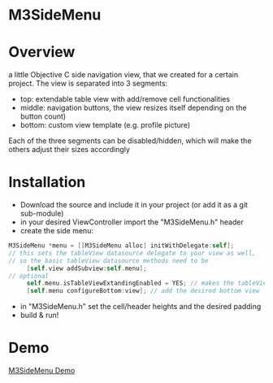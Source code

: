 M3SideMenu
==========
# Overview 
a little Objective C side navigation view, that we created for a certain project.
The view is separated into 3 segments: 
- top: extendable table view with add/remove cell functionalities 
- middle: navigation buttons, the view resizes itself depending on the button count) 
- bottom: custom view template (e.g. profile picture) 
 
Each of the three segments can be disabled/hidden, which will make the others adjust their sizes accordingly

 
 
# Installation 
- Download the source and include it in your project (or add it as a git sub-module)
- in your desired ViewController import the "M3SideMenu.h" header 
- create the side menu: 
```Objective-c
M3SideMenu *menu = [[M3SideMenu alloc] initWithDelegate:self]; 
// this sets the tableView datasource delegate to your view as well,
// so the basic tableView datasource methods need to be
     [self.view addSubview:self.menu]; 
// optional
     self.menu.isTableViewExtandingEnabled = YES; // makes the tableView extendable 
     [self.menu configureBottom:view]; // add the desired bottom view 
```
- in "M3SideMenu.h" set the cell/header heights and the desired padding 
- build & run! 

# Demo 
[M3SideMenu Demo](https://www.youtube.com/watch?v=aGZSNC-Z4Ks)
